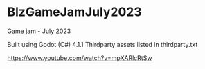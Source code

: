 # BlzGameJamJuly2023
Game jam - July 2023

Built using Godot (C#) 4.1.1
Thirdparty assets listed in thirdparty.txt

https://www.youtube.com/watch?v=mpXARlcRtSw
